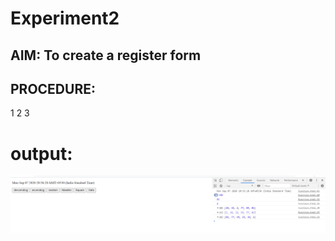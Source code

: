 
# Experiment2



## AIM: To create a register form
 

## PROCEDURE:
1
2
3


# output:


![output](function.PNG)

